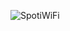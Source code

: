 ![SpotiWiFi](https://github.com/marcogesteira/SpotWiFi/assets/48761992/42eb1ca0-373a-4005-a8e1-1635b364625c) 
